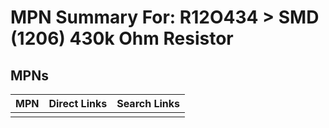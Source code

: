 



# MPN Summary For: R12O434 > SMD (1206) 430k Ohm Resistor

## MPNs
  

|MPN|Direct Links|Search Links|
| :--- | :--- | :--- |
||||

